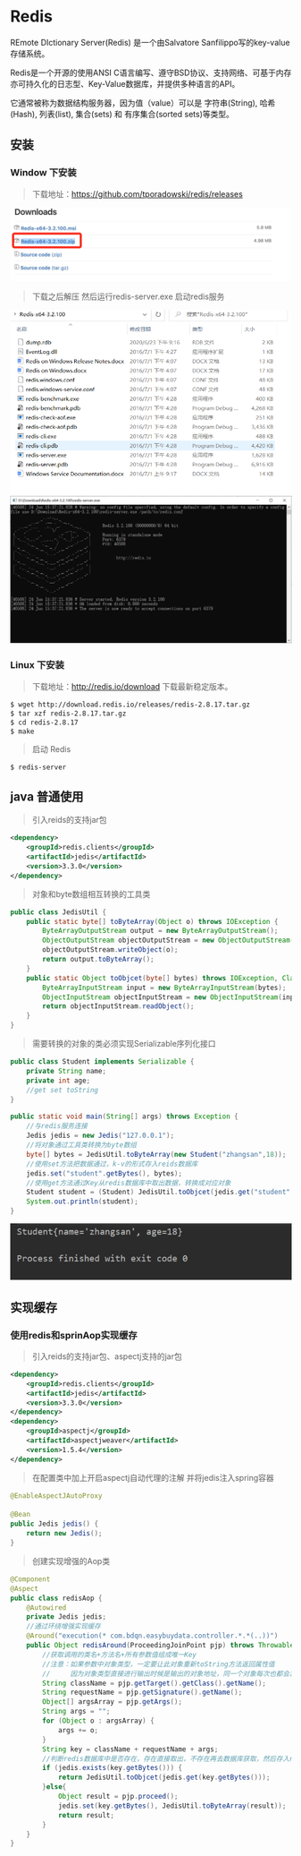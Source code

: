 # Redis
REmote DIctionary Server(Redis) 是一个由Salvatore Sanfilippo写的key-value存储系统。

Redis是一个开源的使用ANSI C语言编写、遵守BSD协议、支持网络、可基于内存亦可持久化的日志型、Key-Value数据库，并提供多种语言的API。

它通常被称为数据结构服务器，因为值（value）可以是 字符串(String), 哈希(Hash), 列表(list), 集合(sets) 和 有序集合(sorted sets)等类型。

## 安装
### Window 下安装
> 下载地址：https://github.com/tporadowski/redis/releases

![](../img/3B8D633F-14CE-42E3-B174-FCCD48B11FF3.jpg)

> 下载之后解压 然后运行redis-server.exe 启动redis服务

![](../img/AS{RFRBJ$U`09{J8EAI5U7E.png)
![](../img/QQ截图20200624153728.png)

### Linux 下安装
> 下载地址：http://redis.io/download 下载最新稳定版本。
``` linux
$ wget http://download.redis.io/releases/redis-2.8.17.tar.gz
$ tar xzf redis-2.8.17.tar.gz
$ cd redis-2.8.17
$ make
```
> 启动 Redis
``` linux
$ redis-server
```

## java 普通使用
> 引入reids的支持jar包
``` xml
<dependency>
    <groupId>redis.clients</groupId>
    <artifactId>jedis</artifactId>
    <version>3.3.0</version>
</dependency>
```
>对象和byte数组相互转换的工具类
``` java
public class JedisUtil {
    public static byte[] toByteArray(Object o) throws IOException {
        ByteArrayOutputStream output = new ByteArrayOutputStream();
        ObjectOutputStream objectOutputStream = new ObjectOutputStream(output);
        objectOutputStream.writeObject(o);
        return output.toByteArray();
    }
    public static Object toObjcet(byte[] bytes) throws IOException, ClassNotFoundException {
        ByteArrayInputStream input = new ByteArrayInputStream(bytes);
        ObjectInputStream objectInputStream = new ObjectInputStream(input);
        return objectInputStream.readObject();
    }
}
```
>需要转换的对象的类必须实现Serializable序列化接口
``` java
public class Student implements Serializable {
    private String name;
    private int age;
    //get set toString
}
```
``` java
public static void main(String[] args) throws Exception {
    //与redis服务连接
    Jedis jedis = new Jedis("127.0.0.1");
    //将对象通过工具类转换为byte数组
    byte[] bytes = JedisUtil.toByteArray(new Student("zhangsan",18));
    //使用set方法把数据通过，k-v的形式存入reids数据库
    jedis.set("student".getBytes(), bytes);
    //使用get方法通过Key从redis数据库中取出数据，转换成对应对象
    Student student = (Student) JedisUtil.toObjcet(jedis.get("student".getBytes()));
    System.out.println(student);
}
```
![](../img/QQ截图20200624155321.png)

## 实现缓存
### 使用redis和sprinAop实现缓存
> 引入reids的支持jar包、aspectj支持的jar包
``` xml
<dependency>
    <groupId>redis.clients</groupId>
    <artifactId>jedis</artifactId>
    <version>3.3.0</version>
</dependency>
<dependency>
    <groupId>aspectj</groupId>
    <artifactId>aspectjweaver</artifactId>
    <version>1.5.4</version>
</dependency>
```
>在配置类中加上开启aspectj自动代理的注解
并将jedis注入spring容器
``` java
@EnableAspectJAutoProxy

@Bean
public Jedis jedis() {
    return new Jedis();
}
```
>创建实现增强的Aop类
``` java
@Component
@Aspect
public class redisAop {
    @Autowired
    private Jedis jedis;
    //通过环绕增强实现缓存
    @Around("execution(* com.bdqn.easybuydata.controller.*.*(..))")
    public Object redisAround(ProceedingJoinPoint pjp) throws Throwable {
        //获取调用的类名+方法名+所有参数值组成唯一Key
        //注意：如果参数中对象类型，一定要让此对象重新toString方法返回属性值
        //     因为对象类型直接进行输出时候是输出的对象地址，同一个对象每次也都会发生变化
        String className = pjp.getTarget().getClass().getName();
        String requestName = pjp.getSignature().getName();
        Object[] argsArray = pjp.getArgs();
        String args = "";
        for (Object o : argsArray) {
            args += o;
        }
        String key = className + requestName + args;
        //判断redis数据库中是否存在，存在直接取出，不存在再去数据库获取，然后存入redis
        if (jedis.exists(key.getBytes())) {
            return JedisUtil.toObjcet(jedis.get(key.getBytes()));
        }else{
            Object result = pjp.proceed();
            jedis.set(key.getBytes(), JedisUtil.toByteArray(result));
            return result;
        }
    }
}
```